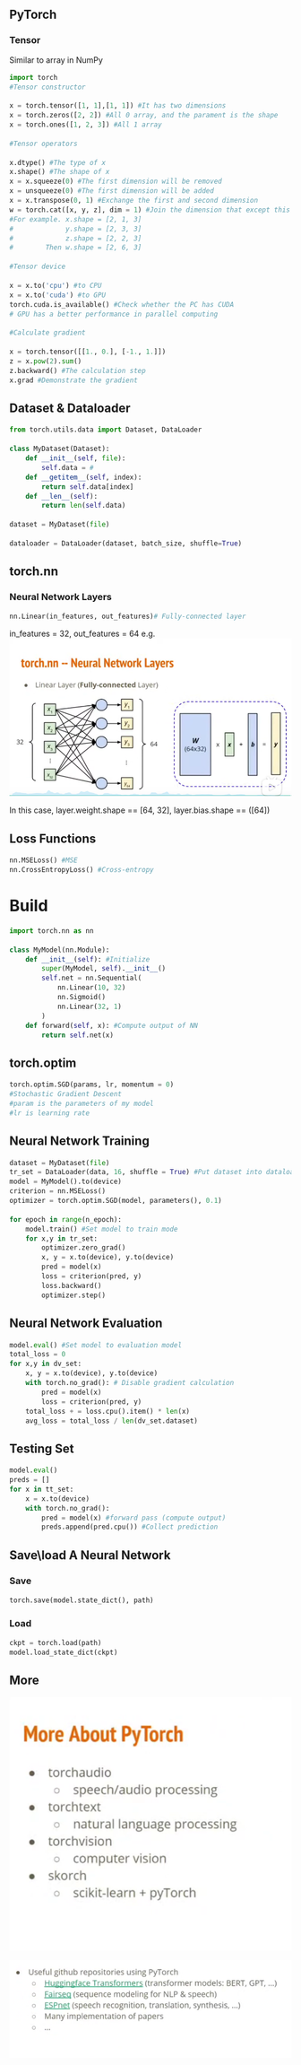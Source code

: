 ## PyTorch

### Tensor

Similar to array in NumPy

```python
import torch
#Tensor constructor

x = torch.tensor([1, 1],[1, 1]) #It has two dimensions
x = torch.zeros([2, 2]) #All 0 array, and the parament is the shape
x = torch.ones([1, 2, 3]) #All 1 array

#Tensor operators

x.dtype() #The type of x
x.shape() #The shape of x
x = x.squeeze(0) #The first dimension will be removed
x = unsqueeze(0) #The first dimension will be added
x = x.transpose(0, 1) #Exchange the first and second dimension
w = torch.cat([x, y, z], dim = 1) #Join the dimension that except this dimension each dimension has the same size in these vectors
#For example. x.shape = [2, 1, 3]
#             y.shape = [2, 3, 3]
#             z.shape = [2, 2, 3]
#        Then w.shape = [2, 6, 3]

#Tensor device

x = x.to('cpu') #to CPU
x = x.to('cuda') #to GPU
torch.cuda.is_available() #Check whether the PC has CUDA
# GPU has a better performance in parallel computing

#Calculate gradient

x = torch.tensor([[1., 0.], [-1., 1.]])
z = x.pow(2).sum()
z.backward() #The calculation step
x.grad #Demonstrate the gradient
```

## Dataset & Dataloader

```python
from torch.utils.data import Dataset, DataLoader

class MyDataset(Dataset):
    def __init__(self, file):
        self.data = #
    def __getitem__(self, index):
        return self.data[index]
    def __len__(self):
        return len(self.data)

dataset = MyDataset(file)

dataloader = DataLoader(dataset, batch_size, shuffle=True)
```
## torch.nn

### Neural Network Layers

```python
nn.Linear(in_features, out_features)# Fully-connected layer
```

in_features = 32, out_features = 64 e.g.
![Carol](FCNN.png)

In this case, layer.weight.shape == [64, 32], layer.bias.shape == ([64])

## Loss Functions

```python
nn.MSELoss() #MSE
nn.CrossEntropyLoss() #Cross-entropy
```

# Build

```python
import torch.nn as nn

class MyModel(nn.Module):
    def __init__(self): #Initialize
        super(MyModel, self).__init__()
        self.net = nn.Sequential(
            nn.Linear(10, 32)
            nn.Sigmoid()
            nn.Linear(32, 1)
        )
    def forward(self, x): #Compute output of NN
        return self.net(x)
```

## torch.optim

```python
torch.optim.SGD(params, lr, momentum = 0)
#Stochastic Gradient Descent
#param is the parameters of my model
#lr is learning rate
```

## Neural Network Training

```python
dataset = MyDataset(file)
tr_set = DataLoader(data, 16, shuffle = True) #Put dataset into dataloader
model = MyModel().to(device)
criterion = nn.MSELoss()
optimizer = torch.optim.SGD(model, parameters(), 0.1)

for epoch in range(n_epoch):
    model.train() #Set model to train mode
    for x,y in tr_set:
        optimizer.zero_grad()
        x, y = x.to(device), y.to(device)
        pred = model(x)
        loss = criterion(pred, y)
        loss.backward()
        optimizer.step()
```

## Neural Network Evaluation

```python
model.eval() #Set model to evaluation model
total_loss = 0
for x,y in dv_set:
    x, y = x.to(device), y.to(device)
    with torch.no_grad(): # Disable gradient calculation
        pred = model(x)
        loss = criterion(pred, y)
    total_loss + = loss.cpu().item() * len(x)
    avg_loss = total_loss / len(dv_set.dataset)
```

## Testing Set

```python
model.eval()
preds = []
for x in tt_set:
    x = x.to(device)
    with torch.no_grad():
        pred = model(x) #forward pass (compute output)
        preds.append(pred.cpu()) #Collect prediction
```

## Save\load A Neural Network

### Save
```python
torch.save(model.state_dict(), path)
```

### Load
```python
ckpt = torch.load(path)
model.load_state_dict(ckpt)
```

## More

![Carol](More.png)

![Carol](Git.png)